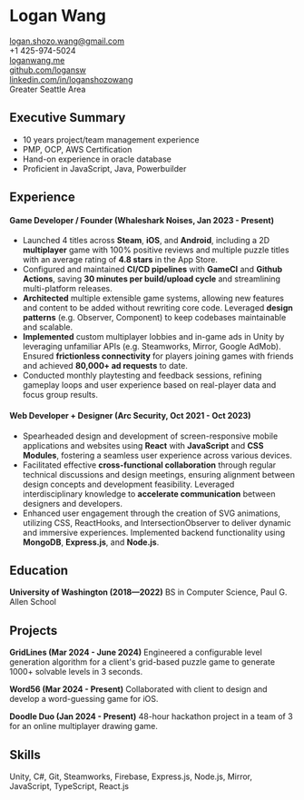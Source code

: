 
# Logan Wang
logan.shozo.wang@gmail.com <br> +1 425-974-5024 <br> [loganwang.me](http://loganwang.me) <br> [github.com/logansw](https://github.com/logansw) <br> [linkedin.com/in/loganshozowang](https://www.linkedin.com/in/loganshozowang/) <br> Greater Seattle Area

## Executive Summary

* 10 years project/team management experience
* PMP, OCP, AWS Certification
* Hand-on experience in oracle database
* Proficient in JavaScript, Java, Powerbuilder

## Experience

#### Game Developer / Founder (Whaleshark Noises, Jan 2023 - Present) 
- Launched 4 titles across **Steam**, **iOS**, and **Android**, including a 2D **multiplayer** game with 100% positive reviews and multiple puzzle titles with an average rating of **4.8 stars** in the App Store.
- Configured and maintained **CI/CD pipelines** with **GameCI** and **Github Actions**, saving **30 minutes per build/upload cycle** and streamlining multi-platform releases.
- **Architected** multiple extensible game systems, allowing new features and content to be added without rewriting core code. Leveraged **design patterns** (e.g. Observer, Component) to keep codebases maintainable and scalable.
- **Implemented** custom multiplayer lobbies and in-game ads in Unity by leveraging unfamiliar APIs (e.g. Steamworks, Mirror, Google AdMob). Ensured **frictionless connectivity** for players joining games with friends and achieved **80,000+ ad requests** to date.
- Conducted monthly playtesting and feedback sessions, refining gameplay loops and user experience based on real-player data and focus group results.

#### Web Developer + Designer (Arc Security, Oct 2021 - Oct 2023) 
- Spearheaded design and development of screen-responsive mobile applications and websites using **React** with **JavaScript** and **CSS Modules**, fostering a seamless user experience across various devices.
- Facilitated effective **cross-functional collaboration** through regular technical discussions and design meetings, ensuring alignment between design concepts and development feasibility. Leveraged interdisciplinary knowledge to **accelerate communication** between designers and developers.
- Enhanced user engagement through the creation of SVG animations, utilizing CSS, ReactHooks, and IntersectionObserver to deliver dynamic and immersive experiences. Implemented backend functionality using **MongoDB**, **Express.js**, and **Node.js**.

## Education

**University of Washington (2018—2022)**
BS in Computer Science, Paul G. Allen School             

## Projects

**GridLines (Mar 2024 - June 2024)**
Engineered a configurable level generation algorithm for a client's grid-based puzzle game to generate 1000+ solvable levels in 3 seconds.

**Word56 (Mar 2024 - Present)**
Collaborated with client to design and develop a word-guessing game for iOS.

**Doodle Duo (Jan 2024 - Present)**
48-hour hackathon project in a team of 3 for an online multiplayer drawing game.

## Skills
Unity, C#, Git, Steamworks, Firebase, Express.js, Node.js, Mirror, JavaScript, TypeScript, React.js